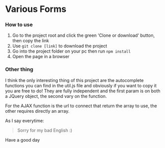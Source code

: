 # Various Forms

### How to use
1. Go to the project root and click the green 'Clone or download' button, then copy the link
2. Use `git clone [link]` to download the project
3. Go into the project folder on your pc then run `npm install`
4. Open the page in a browser

### Other thing

I think the only interesting thing of this project are the autocomplete functions you can find in the util.js file and obviously if you want to copy it you are free to do!
They are fully independent and the first param is on both a JQuery object, the second vary on the function.

For the AJAX function is the url to connect that return the array to use, the other requires directly an array.

As I say everytime:
> Sorry for my bad English :)

Have a good day